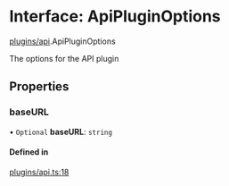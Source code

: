 # Interface: ApiPluginOptions

[plugins/api](../modules/plugins_api.md).ApiPluginOptions

The options for the API plugin

## Properties

### <a id="baseurl" name="baseurl"></a> baseURL

• `Optional` **baseURL**: `string`

#### Defined in

[plugins/api.ts:18](https://github.com/jakguru/vueprint/blob/cca61f2/plugins/api.ts#L18)
